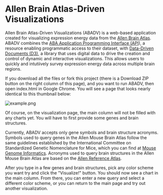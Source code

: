 Allen Brain Atlas-Driven Visualizations
=====

Allen Brain Atlas-Driven Visualizations (ABADV) is a web-based application created for visualizing expression energy data from the <a href="http://brain-map.org">Allen Brain Atlas</a>. ABADV combines the <a href="http://api.brain-map.org">ABA Application Programming Interface (API</a>), a resource enabling programmatic access to their dataset, with <a href="http://d3js.org/">Data-Driven Documents (D3)</a>, a library that uses digital data to drive the creation and control of dynamic and interactive visualizations. This allows users to quickly and intutiively survey expression energy data across multiple brain regions.

If you download all the files or fork this project (there is a Download ZIP button on the right column of this page), and you want to run ABADV, then open index.html in Google Chrome. You will see a page that looks nearly identical to this thumbnail below:

![example.png](https://raw2.github.com/UCI-CARL/ABADV/master/images/example.png)

Of course, on the visualization page, the main column will not be filled with any charts yet. You will have to first provide some genes and brain structures.

Currently, ABADV accepts only gene symbols and brain structure acronyms. Symbols used to query genes in the Allen Mouse Brain Atlas follow the same guidelines established by the International Committee on Standardized Genetic Nomenclature for Mice, which you can find at <a href="http://www.informatics.jax.org/genes.shtml">Mouse Genome Informatics</a>. Acronyms used to query brain structures in the Allen Mouse Brain Atlas are based on the <a href="http://atlas.brain-map.org">Allen Reference Atlas</a>.

After you type in a few genes and brain structures, pick any color scheme you want try and click the "Visualize!" button. You should now see a chart in the main column. From there, you can enter a new query and select a different color scheme, or you can return to the main page and try out another visualization.

